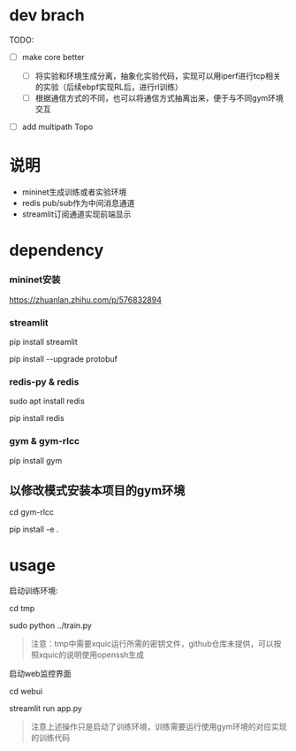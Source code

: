 # dev brach 

TODO:
- [ ] make core better
    - [ ] 将实验和环境生成分离，抽象化实验代码，实现可以用iperf进行tcp相关的实验（后续ebpf实现RL后，进行rl训练）
    - [ ] 根据通信方式的不同，也可以将通信方式抽离出来，便于与不同gym环境交互
- [ ] add multipath Topo


# 说明
- mininet生成训练或者实验环境
- redis pub/sub作为中间消息通道
- streamlit订阅通道实现前端显示

# dependency

### mininet安装
https://zhuanlan.zhihu.com/p/576832894

### streamlit
pip install streamlit

pip install --upgrade protobuf

### redis-py & redis
sudo apt install redis

pip install redis

### gym & gym-rlcc
pip install gym

## 以修改模式安装本项目的gym环境
cd gym-rlcc

pip install -e .

# usage
启动训练环境:

cd tmp

sudo python ../train.py


> 注意：tmp中需要xquic运行所需的密钥文件，github仓库未提供，可以按照xquic的说明使用openssh生成

启动web监控界面

cd webui

streamlit run app.py


> 注意上述操作只是启动了训练环境，训练需要运行使用gym环境的对应实现的训练代码